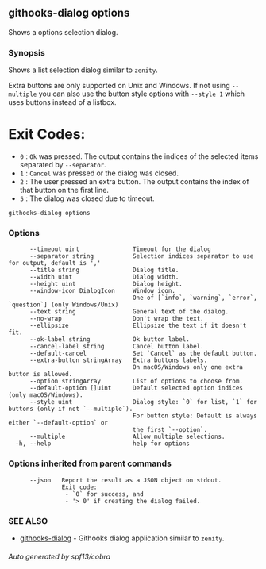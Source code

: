 ## githooks-dialog options

Shows a options selection dialog.

### Synopsis

Shows a list selection dialog similar to `zenity`.

Extra buttons are only supported on Unix and Windows.
If not using `--multiple` you can also use the
button style options with `--style 1` which uses buttons instead
of a listbox.

# Exit Codes:

- `0` : `Ok` was pressed. The output contains the indices of the selected items
        separated by `--separator`.
- `1` : `Cancel` was pressed or the dialog was closed.
- `2` : The user pressed an extra button.
        The output contains the index of that button on the first line.
- `5` : The dialog was closed due to timeout.

```
githooks-dialog options
```

### Options

```
      --timeout uint               Timeout for the dialog
      --separator string           Selection indices separator to use for output, default is ','
      --title string               Dialog title.
      --width uint                 Dialog width.
      --height uint                Dialog height.
      --window-icon DialogIcon     Window icon.
                                   One of [`info`, `warning`, `error`, `question`] (only Windows/Unix)
      --text string                General text of the dialog.
      --no-wrap                    Don't wrap the text.
      --ellipsize                  Ellipsize the text if it doesn't fit.
      --ok-label string            Ok button label.
      --cancel-label string        Cancel button label.
      --default-cancel             Set `Cancel` as the default button.
      --extra-button stringArray   Extra buttons labels.
                                   On macOS/Windows only one extra button is allowed.
      --option stringArray         List of options to choose from.
      --default-option []uint      Default selected option indices (only macOS/Windows).
      --style uint                 Dialog style: `0` for list, `1` for buttons (only if not `--multiple`).
                                   For button style: Default is always either `--default-option` or
                                   the first `--option`.
      --multiple                   Allow multiple selections.
  -h, --help                       help for options
```

### Options inherited from parent commands

```
      --json   Report the result as a JSON object on stdout.
               Exit code:
               	- `0` for success, and
               	- '> 0' if creating the dialog failed.
```

### SEE ALSO

* [githooks-dialog](githooks-dialog.md)	 - Githooks dialog application similar to `zenity`.

###### Auto generated by spf13/cobra 
